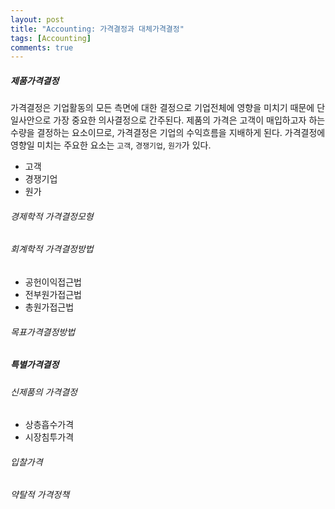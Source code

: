 ```yaml
---
layout: post
title: "Accounting: 가격결정과 대체가격결정"
tags: [Accounting]
comments: true
---
```


##### 제품가격결정
가격결정은 기업활동의 모든 측면에 대한 결정으로 기업전체에 영향을 미치기 때문에 단일사안으로 가장 중요한 의사결정으로 간주된다. 제품의 가격은 고객이 매입하고자 하는 수량을 결정하는 요소이므로, 가격결정은 기업의 수익흐름을 지배하게 된다. 가격결정에 영향일 미치는 주요한 요소는 `고객`, `경쟁기업`, `원가`가 있다.
- 고객
- 경쟁기업
- 원가

###### 경제학적 가격결정모형
###### 회계학적 가격결정방법
- 공헌이익접근법
- 전부원가접근법
- 총원가접근법
###### 목표가격결정방법


##### 특별가격결정
###### 신제품의 가격결정
- 상층흡수가격
- 시장침투가격
###### 입찰가격
###### 약탈적 가격정책
